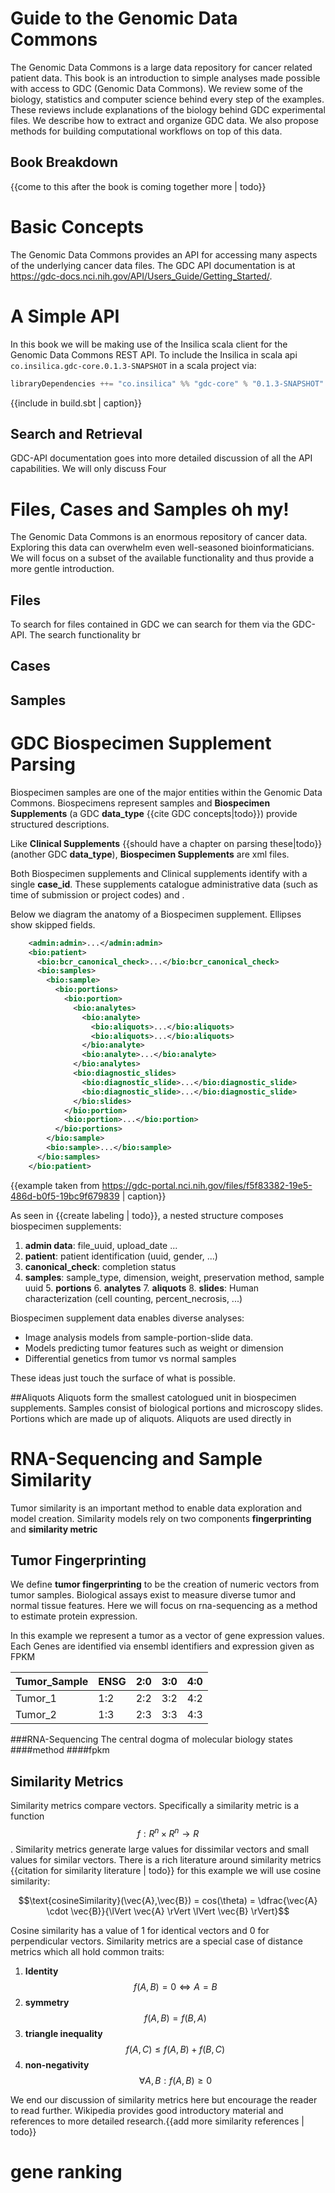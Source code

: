 # Guide to the Genomic Data Commons
  The Genomic Data Commons is a large data repository for cancer related patient data.  This book is an introduction to simple analyses made possible with access to GDC (Genomic Data Commons).  We review some of the biology, statistics and computer science behind every step of the examples.  These reviews include explanations of the biology behind GDC experimental files. We describe how to extract and organize GDC data.  We also propose methods for building computational workflows on top of this data.
  
  ## Book Breakdown
  {{come to this after the book is coming together more | todo}}

# Basic Concepts
  The Genomic Data Commons provides an API for accessing many aspects of the underlying cancer data files.  The GDC API documentation is at https://gdc-docs.nci.nih.gov/API/Users_Guide/Getting_Started/. 
  
# A Simple API
  In this book we will be making use of the Insilica scala client for the Genomic Data Commons REST API.  To include the Insilica in scala api `co.insilica.gdc-core.0.1.3-SNAPSHOT` in a scala project via:

```scala
libraryDependencies ++= "co.insilica" %% "gdc-core" % "0.1.3-SNAPSHOT"
```
{{include in build.sbt | caption}}

## Search and Retrieval
  GDC-API documentation goes into more detailed discussion of all the API capabilities. We will only discuss Four 
  
# Files, Cases and Samples oh my!
  The Genomic Data Commons is an enormous repository of cancer data.  Exploring this data can overwhelm even well-seasoned bioinformaticians.  We will focus on a subset of the available functionality and thus provide a more gentle introduction.  
  
## Files
  To search for files contained in GDC we can search for them via the GDC-API. The search functionality br
## Cases
## Samples

# GDC Biospecimen Supplement Parsing
Biospecimen samples are one of the major entities within the Genomic Data Commons.  Biospecimens represent samples and **Biospecimen Supplements** (a GDC **data_type** {{cite GDC concepts|todo}}) provide structured descriptions.  

Like **Clinical Supplements** {{should have a chapter on parsing these|todo}} (another GDC **data_type**), **Biospecimen Supplements** are xml files.   

Both Biospecimen supplements and Clinical supplements identify with a single **case_id**.  These supplements catalogue administrative data (such as time of submission or project codes) and . 

Below we diagram the anatomy of a Biospecimen supplement. Ellipses show skipped fields.   

```xml
    <admin:admin>...</admin:admin>
    <bio:patient>
      <bio:bcr_canonical_check>...</bio:bcr_canonical_check>
      <bio:samples>
        <bio:sample>
          <bio:portions>
            <bio:portion>
              <bio:analytes>
                <bio:analyte>
                  <bio:aliquots>...</bio:aliquots>
                  <bio:aliquots>...</bio:aliquots>
                </bio:analyte>
                <bio:analyte>...</bio:analyte>
              </bio:analytes>
              <bio:diagnostic_slides>
                <bio:diagnostic_slide>...</bio:diagnostic_slide>
                <bio:diagnostic_slide>...</bio:diagnostic_slide>
              </bio:slides>
            </bio:portion>
            <bio:portion>...</bio:portion>
          </bio:portions>
        </bio:sample>
        <bio:sample>...</bio:sample>
      </bio:samples>
    </bio:patient>
```
{{example taken from https://gdc-portal.nci.nih.gov/files/f5f83382-19e5-486d-b0f5-19bc9f679839 | caption}}

As seen in {{create labeling | todo}}, a nested structure composes biospecimen supplements:
1. **admin data**: file_uuid, upload_date ...
2. **patient**: patient identification (uuid, gender, ...)
  3. **canonical_check**: completion status
  4. **samples**: sample_type, dimension, weight, preservation method, sample uuid
    5. **portions**
      6. **analytes**
        7. **aliquots**
      8. **slides**: Human characterization (cell counting, percent_necrosis, ...)

Biospecimen supplement data enables diverse analyses:
 * Image analysis models from sample-portion-slide data.
 * Models predicting tumor features such as weight or dimension
 * Differential genetics from tumor vs normal samples

These ideas just touch the surface of what is possible.  

##Aliquots
Aliquots form the smallest catologued unit in biospecimen supplements.   Samples consist of biological portions and microscopy slides.  Portions  which are made up of aliquots.  Aliquots are used directly in 

# RNA-Sequencing and Sample Similarity
  Tumor similarity is an important method to enable data exploration and model creation. Similarity models rely on two components **fingerprinting** and **similarity metric**
  
  ## Tumor Fingerprinting
  We define **tumor fingerprinting** to be the creation of numeric vectors from tumor samples. Biological assays exist to measure diverse tumor and normal tissue features.  Here we will focus on rna-sequencing as a method to estimate protein expression.
  
  In this example we represent a tumor as a vector of gene expression values. Each  Genes are identified via ensembl identifiers and expression given as FPKM
  
| Tumor_Sample | ENSG | 2:0 | 3:0 | 4:0 |
 | -- | -- | -- | -- | -- |
 | Tumor_1 | 1:2 | 2:2 | 3:2 | 4:2 |
 | Tumor_2 | 1:3 | 2:3 | 3:3 | 4:3 |
 
 ###RNA-Sequencing
 The central dogma of molecular biology states 
 ####method
 ####fpkm

  
  ## Similarity Metrics
  Similarity metrics compare vectors. Specifically a similarity metric is a function $$f:R^n \times R^n \rightarrow R$$.  Similarity metrics generate large values for dissimilar vectors and small values for similar vectors.  There is a rich literature around similarity metrics {{citation for similarity literature | todo}} for this example we will use cosine similarity:
  
  <center> $$\text{cosineSimilarity}(\vec{A},\vec{B}) = cos(\theta) = \dfrac{\vec{A} \cdot \vec{B}}{\lVert \vec{A} \rVert \lVert \vec{B} \rVert}$$ </center>
  
  Cosine similarity has a value of 1 for identical vectors and 0 for perpendicular vectors. Similarity metrics are a special case of distance metrics which all hold common traits:

  1. **Identity**  
  $$f(A,B) = 0 \iff A = B$$
  2. **symmetry**  
  $$f(A,B) = f(B,A)$$
  3. **triangle inequality**  
  $$f(A,C) \le f(A,B) + f(B,C)$$
  4. **non-negativity**  
  $$\forall A,B : f(A,B) \ge 0 $$

We end our discussion of similarity metrics here but encourage the reader to read further. Wikipedia provides good introductory material and references to more detailed research.{{add more similarity references | todo}}

# gene ranking
